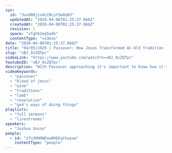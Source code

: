 ```yaml
---
sys:
  id: "3uvbROjzx4LCBcyY3wOqH3"
  updatedAt: "2020-04-06T01:25:37.666Z"
  createdAt: "2020-04-06T01:25:37.666Z"
  revision: 1
  space: "vfgh62eq5a4k"
  contentType: "videos"
date: "2020-04-06T01:25:37.666Z"
title: "04/05/2020 | Passover: How Jesus Transformed An Old Tradition ( Pastor Joshua Sosso)"
slug: "vBJ_0sZQTpc"
videoLink: "https://www.youtube.com/watch?v=vBJ_0sZQTpc"
YoutubeID: "vBJ_0sZQTpc"
description: "With Passover approaching it's important to know how it's relevant to us Christians today. Jesus took this old tradition and infused it with new life by revealing that He is the Passover Lamb. God has a way of transforming and building upon revelations of the past. This sermon was delivered Pastor Josh Sosso at Freedom Fellowship Church International on March 5, 2020."
videoKeywords:
  - "passover"
  - "blood of jesus"
  - "wine"
  - "traditions"
  - "lamb"
  - "revelation"
  - "god's ways of doing things"
playlists:
  - "full sermons"
  - "livestreams"
speakers:
  - "Joshua Sosso"
people:
  - id: "2fn2KHOWEow0K6EqCkaywa"
    contentType: "people"
---
```

